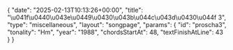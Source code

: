 {
    "date": "2025-02-13T10:13:26+00:00",
    "title": "\u041f\u0440\u043e\u0449\u0430\u043b\u044c\u043d\u0430\u044f 3",
    "type": "miscellaneous",
    "layout": "songpage",
    "params": {
        "id": "proscha3",
        "tonality": "Hm",
        "year": "1988",
        "chordsStartAt": 48,
        "textFinishAtLine": 43
    }
}
